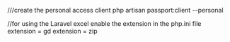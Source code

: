 ///create the personal access client 
php artisan passport:client --personal

//for using the Laravel excel 
enable the extension in the php.ini file
extension = gd
extension = zip


